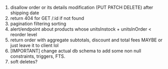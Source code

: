 1. disallow order or its details modification (PUT PATCH DELETE) after shipping date
2. return 404 for GET /:id if not found
3. pagination filtering sorting
4. alert/endpoint about products whose unitsInstock + unitsInOrder < reorder level
5. return order with aggregate subtotals, discount and total fees MAYBE or just leave it to client lol
6. [IMPORTANT] change actual db schema to add some non null constraints, triggers, FTS.
7. soft deletes?

